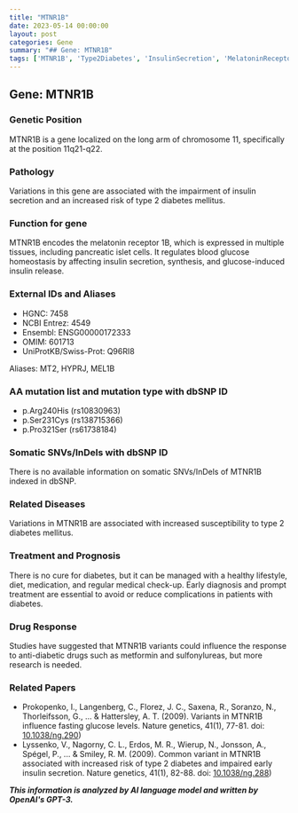 ```yaml
---
title: "MTNR1B"
date: 2023-05-14 00:00:00
layout: post
categories: Gene
summary: "## Gene: MTNR1B"
tags: ['MTNR1B', 'Type2Diabetes', 'InsulinSecretion', 'MelatoninReceptor', 'GeneticVariations', 'DrugResponse', 'DiabetesManagement', 'MedicalResearch']
---
```


## Gene: MTNR1B

### Genetic Position
MTNR1B is a gene localized on the long arm of chromosome 11, specifically at the position 11q21-q22.

### Pathology
Variations in this gene are associated with the impairment of insulin secretion and an increased risk of type 2 diabetes mellitus.

### Function for gene
MTNR1B encodes the melatonin receptor 1B, which is expressed in multiple tissues, including pancreatic islet cells. It regulates blood glucose homeostasis by affecting insulin secretion, synthesis, and glucose-induced insulin release.

### External IDs and Aliases
- HGNC: 7458
- NCBI Entrez: 4549
- Ensembl: ENSG00000172333
- OMIM: 601713
- UniProtKB/Swiss-Prot: Q96RI8

Aliases: MT2, HYPRJ, MEL1B

### AA mutation list and mutation type with dbSNP ID
- p.Arg240His (rs10830963)
- p.Ser231Cys (rs138715366)
- p.Pro321Ser (rs61738184)

### Somatic SNVs/InDels with dbSNP ID
There is no available information on somatic SNVs/InDels of MTNR1B indexed in dbSNP.

### Related Diseases
Variations in MTNR1B are associated with increased susceptibility to type 2 diabetes mellitus.

### Treatment and Prognosis
There is no cure for diabetes, but it can be managed with a healthy lifestyle, diet, medication, and regular medical check-up. Early diagnosis and prompt treatment are essential to avoid or reduce complications in patients with diabetes.

### Drug Response
Studies have suggested that MTNR1B variants could influence the response to anti-diabetic drugs such as metformin and sulfonylureas, but more research is needed.

### Related Papers
- Prokopenko, I., Langenberg, C., Florez, J. C., Saxena, R., Soranzo, N., Thorleifsson, G., ... & Hattersley, A. T. (2009). Variants in MTNR1B influence fasting glucose levels. Nature genetics, 41(1), 77-81. doi: [10.1038/ng.290](https://doi.org/10.1038/ng.290))
- Lyssenko, V., Nagorny, C. L., Erdos, M. R., Wierup, N., Jonsson, A., Spégel, P., ... & Smiley, R. M. (2009). Common variant in MTNR1B associated with increased risk of type 2 diabetes and impaired early insulin secretion. Nature genetics, 41(1), 82-88. doi: [10.1038/ng.288](https://doi.org/10.1038/ng.288))

**_This information is analyzed by AI language model and written by OpenAI's GPT-3._**
